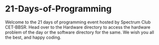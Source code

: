 # 21-Days-of-Programming

Welcome to the 21 days of programming event hosted by Spectrum Club CET-BBSR. Head over to the Hardware directory to access the hardware problem of the day or the software directory for the same.
We wish you all the best, and happy coding.
